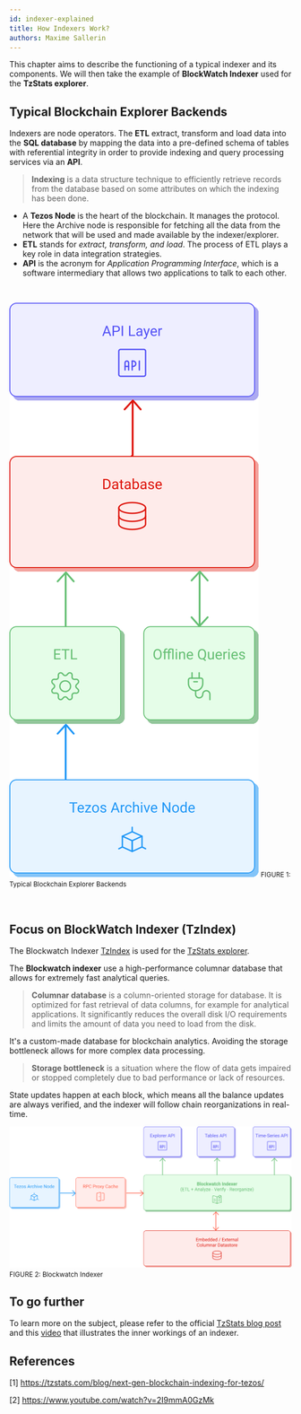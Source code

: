 ```yaml
---
id: indexer-explained
title: How Indexers Work?
authors: Maxime Sallerin
---
```


This chapter aims to describe the functioning of a typical indexer and its components.
We will then take the example of **BlockWatch Indexer** used for the **TzStats explorer**.

## Typical Blockchain Explorer Backends

Indexers are node operators.
The **ETL** extract, transform and load data
into the **SQL database** by mapping the data into a pre-defined schema of tables with referential integrity
in order to provide indexing and query processing services via an **API**.

> **Indexing** is a data structure technique to efficiently retrieve records from the database based on some attributes on which the indexing has been done.

- A **Tezos Node** is the heart of the blockchain. It manages the protocol. Here the Archive node is responsible for fetching all the data from the network that will be used and made available by the indexer/explorer.
- **ETL** stands for _extract, transform, and load_. The process of ETL plays a key role in data integration strategies.
- **API** is the acronym for _Application Programming Interface_,
  which is a software intermediary that allows two applications to talk to each other.

<br/>
<p align="center">

![](../../static/img/explorer/traditional_indexer.svg)
<small align="center" className="figure">FIGURE 1: Typical Blockchain Explorer Backends</small>

</p>
<br/>

## Focus on BlockWatch Indexer (TzIndex)

The Blockwatch Indexer [TzIndex](https://github.com/blockwatch-cc/tzindex) is used for the [TzStats explorer](https://tzstats.com/).

The **Blockwatch indexer** use a high-performance columnar database that allows for extremely fast analytical queries.

> **Columnar database** is a column-oriented storage for database.
> It is optimized for fast retrieval of data columns,
> for example for analytical applications.
> It significantly reduces the overall disk I/O requirements
> and limits the amount of data you need to load from the disk.

It's a custom-made database for blockchain analytics. Avoiding the storage bottleneck allows for more complex data processing.

> **Storage bottleneck** is a situation where the flow of data gets impaired
> or stopped completely due to bad performance or lack of resources.

State updates happen at each block, which means all the balance updates are always verified,
and the indexer will follow chain reorganizations in real-time.

![](../../static/img/explorer/blockwatch_indexer.svg)
<small className="figure">FIGURE 2: Blockwatch Indexer</small>

## To go further

To learn more on the subject, please refer to the official [TzStats blog post](https://tzstats.com/blog/next-gen-blockchain-indexing-for-tezos/) and this [video](https://www.youtube.com/watch?v=2I9mmA0GzMk) that illustrates the inner workings of an indexer.

## References

[1] https://tzstats.com/blog/next-gen-blockchain-indexing-for-tezos/

[2] https://www.youtube.com/watch?v=2I9mmA0GzMk
